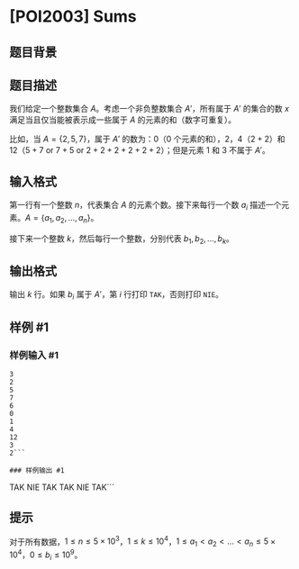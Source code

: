 # [POI2003] Sums

## 题目背景



## 题目描述

我们给定一个整数集合 $A$。考虑一个非负整数集合 $A'$，所有属于 $A'$ 的集合的数 $x$ 满足当且仅当能被表示成一些属于 $A$ 的元素的和（数字可重复）。

比如，当 $A = \{2,5,7\}$，属于 $A'$ 的数为：$0$（$0$ 个元素的和），$2$，$4$（$2 + 2$）和 $12$（$5 + 7$ or $7 + 5$ or $2 + 2 + 2 + 2 + 2 + 2$）；但是元素 $1$ 和 $3$ 不属于 $A'$。

## 输入格式

第一行有一个整数 $n$，代表集合 $A$ 的元素个数。接下来每行一个数 $a_i$ 描述一个元素。$A = \{a_1,a_2,...,a_n\}$。

接下来一个整数 $k$，然后每行一个整数，分别代表 $b_1,b_2,...,b_k$。

## 输出格式

输出 $k$ 行。如果 $b_i$ 属于 $A'$，第 $i$ 行打印 `TAK`，否则打印 `NIE`。

## 样例 #1

### 样例输入 #1
```
3
2
5
7
6
0
1
4
12
3
2```

### 样例输出 #1

```
TAK
NIE
TAK
TAK
NIE
TAK```

## 提示

对于所有数据，$1 \le n \le 5 \times 10^3$，$1 \le k \le 10^4$，$1 \le a_1 < a_2 < ... < a_n \le 5 \times 10^4$，$0 \le b_i \le 10^9$。
